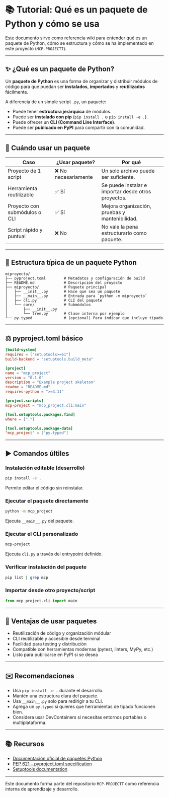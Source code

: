 # 📚 Tutorial: Qué es un paquete de Python y cómo se usa

Este documento sirve como referencia wiki para entender qué es un paquete de Python, cómo se estructura y cómo se ha implementado en este proyecto (`MCP-PROJECTT`).

---

## ✨ ¿Qué es un paquete de Python?

Un **paquete de Python** es una forma de organizar y distribuir módulos de código para que puedan ser **instalados**, **importados** y **reutilizados** fácilmente.

A diferencia de un simple script `.py`, un paquete:

- Puede tener **estructura jerárquica** de módulos.
- Puede ser **instalado con pip** (`pip install .` o `pip install -e .`).
- Puede ofrecer un **CLI (Command Line Interface)**.
- Puede ser **publicado en PyPI** para compartir con la comunidad.

---

## 🔹 Cuándo usar un paquete

| Caso                          | ¿Usar paquete?      | Por qué                                             |
| ----------------------------- | ------------------- | --------------------------------------------------- |
| Proyecto de 1 script          | ❌ No necesariamente | Un solo archivo puede ser suficiente.               |
| Herramienta reutilizable      | ✅ Sí                | Se puede instalar e importar desde otros proyectos. |
| Proyecto con submódulos o CLI | ✅ Sí                | Mejora organización, pruebas y mantenibilidad.      |
| Script rápido y puntual       | ❌ No                | No vale la pena estructurarlo como paquete.         |

---

## 📂 Estructura típica de un paquete Python

```
miproyecto/
├── pyproject.toml        # Metadatos y configuración de build
├── README.md             # Descripción del proyecto
├── miproyecto/           # Paquete principal
│   ├── __init__.py       # Hace que sea un paquete
│   ├── __main__.py       # Entrada para `python -m miproyecto`
│   ├── cli.py            # CLI del paquete
│   └── core/             # Submódulos
│       ├── __init__.py
│       └── tree.py       # Clase interna por ejemplo
└── py.typed              # (opcional) Para indicar que incluye tipado
```

---

## ⚖️ pyproject.toml básico

```toml
[build-system]
requires = ["setuptools>=61"]
build-backend = "setuptools.build_meta"

[project]
name = "mcp_project"
version = "0.1.0"
description = "Example project skeleton"
readme = "README.md"
requires-python = ">=3.11"

[project.scripts]
mcp-project = "mcp_project.cli:main"

[tool.setuptools.packages.find]
where = ["."]

[tool.setuptools.package-data]
"mcp_project" = ["py.typed"]
```

---

## ▶️ Comandos últiles

### Instalación editable (desarrollo)

```bash
pip install -e .
```

Permite editar el código sin reinstalar.

### Ejecutar el paquete directamente

```bash
python -m mcp_project
```

Ejecuta `__main__.py` del paquete.

### Ejecutar el CLI personalizado

```bash
mcp-project
```

Ejecuta `cli.py` a través del entrypoint definido.

### Verificar instalación del paquete

```bash
pip list | grep mcp
```

### Importar desde otro proyecto/script

```python
from mcp_project.cli import main
```

---

## 🚀 Ventajas de usar paquetes

- Reutilización de código y organización módular
- CLI reutilizable y accesible desde terminal
- Facilidad para testing y distribución
- Compatible con herramientas modernas (pytest, linters, MyPy, etc.)
- Listo para publicarse en PyPI si se desea

---

## ✉️ Recomendaciones

- Usa `pip install -e .` durante el desarrollo.
- Mantén una estructura clara del paquete.
- Usa `__main__.py` solo para redirigir a tu CLI.
- Agrega un `py.typed` si quieres que herramientas de tipado funcionen bien.
- Considera usar DevContainers si necesitas entornos portables o multiplataforma.

---

## 📚 Recursos

- [Documentación oficial de paquetes Python](https://packaging.python.org/en/latest/)
- [PEP 621 – pyproject.toml specification](https://peps.python.org/pep-0621/)
- [Setuptools documentation](https://setuptools.pypa.io/en/latest/)

---

Este documento forma parte del repositorio `MCP-PROJECTT` como referencia interna de aprendizaje y desarrollo.

